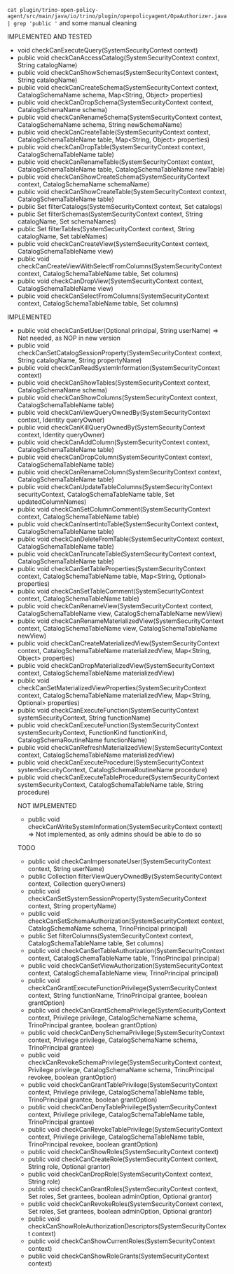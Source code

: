 `cat plugin/trino-open-policy-agent/src/main/java/io/trino/plugin/openpolicyagent/OpaAuthorizer.java | grep 'public '` and some manual cleaning

IMPLEMENTED AND TESTED

* void checkCanExecuteQuery(SystemSecurityContext context)
* public void checkCanAccessCatalog(SystemSecurityContext context, String catalogName)
* public void checkCanShowSchemas(SystemSecurityContext context, String catalogName)
* public void checkCanCreateSchema(SystemSecurityContext context, CatalogSchemaName schema, Map<String, Object> properties)
* public void checkCanDropSchema(SystemSecurityContext context, CatalogSchemaName schema)
* public void checkCanRenameSchema(SystemSecurityContext context, CatalogSchemaName schema, String newSchemaName)
* public void checkCanCreateTable(SystemSecurityContext context, CatalogSchemaTableName table, Map<String, Object> properties)
* public void checkCanDropTable(SystemSecurityContext context, CatalogSchemaTableName table)
* public void checkCanRenameTable(SystemSecurityContext context, CatalogSchemaTableName table, CatalogSchemaTableName newTable)
* public void checkCanShowCreateSchema(SystemSecurityContext context, CatalogSchemaName schemaName)
* public void checkCanShowCreateTable(SystemSecurityContext context, CatalogSchemaTableName table)
* public Set<String> filterCatalogs(SystemSecurityContext context, Set<String> catalogs)
* public Set<String> filterSchemas(SystemSecurityContext context, String catalogName, Set<String> schemaNames)
* public Set<SchemaTableName> filterTables(SystemSecurityContext context, String catalogName, Set<SchemaTableName> tableNames)
* public void checkCanCreateView(SystemSecurityContext context, CatalogSchemaTableName view)
* public void checkCanCreateViewWithSelectFromColumns(SystemSecurityContext context, CatalogSchemaTableName table, Set<String> columns)
* public void checkCanDropView(SystemSecurityContext context, CatalogSchemaTableName view)
* public void checkCanSelectFromColumns(SystemSecurityContext context, CatalogSchemaTableName table, Set<String> columns)

IMPLEMENTED

* public void checkCanSetUser(Optional<Principal> principal, String userName) => Not needed, as NOP in new version
* public void checkCanSetCatalogSessionProperty(SystemSecurityContext context, String catalogName, String propertyName)
* public void checkCanReadSystemInformation(SystemSecurityContext context)
* public void checkCanShowTables(SystemSecurityContext context, CatalogSchemaName schema)
* public void checkCanShowColumns(SystemSecurityContext context, CatalogSchemaTableName table)
* public void checkCanViewQueryOwnedBy(SystemSecurityContext context, Identity queryOwner)
* public void checkCanKillQueryOwnedBy(SystemSecurityContext context, Identity queryOwner)
* public void checkCanAddColumn(SystemSecurityContext context, CatalogSchemaTableName table)
* public void checkCanDropColumn(SystemSecurityContext context, CatalogSchemaTableName table)
* public void checkCanRenameColumn(SystemSecurityContext context, CatalogSchemaTableName table)
* public void checkCanUpdateTableColumns(SystemSecurityContext securityContext, CatalogSchemaTableName table, Set<String> updatedColumnNames)
* public void checkCanSetColumnComment(SystemSecurityContext context, CatalogSchemaTableName table)
* public void checkCanInsertIntoTable(SystemSecurityContext context, CatalogSchemaTableName table)
* public void checkCanDeleteFromTable(SystemSecurityContext context, CatalogSchemaTableName table)
* public void checkCanTruncateTable(SystemSecurityContext context, CatalogSchemaTableName table)
* public void checkCanSetTableProperties(SystemSecurityContext context, CatalogSchemaTableName table, Map<String, Optional<Object>> properties)
* public void checkCanSetTableComment(SystemSecurityContext context, CatalogSchemaTableName table)
* public void checkCanRenameView(SystemSecurityContext context, CatalogSchemaTableName view, CatalogSchemaTableName newView)
* public void checkCanRenameMaterializedView(SystemSecurityContext context, CatalogSchemaTableName view, CatalogSchemaTableName newView)
* public void checkCanCreateMaterializedView(SystemSecurityContext context, CatalogSchemaTableName materializedView, Map<String, Object> properties)
* public void checkCanDropMaterializedView(SystemSecurityContext context, CatalogSchemaTableName materializedView)
* public void checkCanSetMaterializedViewProperties(SystemSecurityContext context, CatalogSchemaTableName materializedView, Map<String, Optional<Object>> properties)
* public void checkCanExecuteFunction(SystemSecurityContext systemSecurityContext, String functionName)
* public void checkCanExecuteFunction(SystemSecurityContext systemSecurityContext, FunctionKind functionKind, CatalogSchemaRoutineName functionName)
* public void checkCanRefreshMaterializedView(SystemSecurityContext context, CatalogSchemaTableName materializedView)
* public void checkCanExecuteProcedure(SystemSecurityContext systemSecurityContext, CatalogSchemaRoutineName procedure)
* public void checkCanExecuteTableProcedure(SystemSecurityContext systemSecurityContext, CatalogSchemaTableName table, String procedure)

NOT IMPLEMENTED

* public void checkCanWriteSystemInformation(SystemSecurityContext context) => Not implemented, as only admins should be able to do so

TODO

* public void checkCanImpersonateUser(SystemSecurityContext context, String userName)
* public Collection<Identity> filterViewQueryOwnedBy(SystemSecurityContext context, Collection<Identity> queryOwners)
* public void checkCanSetSystemSessionProperty(SystemSecurityContext context, String propertyName)
* public void checkCanSetSchemaAuthorization(SystemSecurityContext context, CatalogSchemaName schema, TrinoPrincipal principal)
* public Set<String> filterColumns(SystemSecurityContext context, CatalogSchemaTableName table, Set<String> columns)
* public void checkCanSetTableAuthorization(SystemSecurityContext context, CatalogSchemaTableName table, TrinoPrincipal principal)
* public void checkCanSetViewAuthorization(SystemSecurityContext context, CatalogSchemaTableName view, TrinoPrincipal principal)
* public void checkCanGrantExecuteFunctionPrivilege(SystemSecurityContext context, String functionName, TrinoPrincipal grantee, boolean grantOption)
* public void checkCanGrantSchemaPrivilege(SystemSecurityContext context, Privilege privilege, CatalogSchemaName schema, TrinoPrincipal grantee, boolean grantOption)
* public void checkCanDenySchemaPrivilege(SystemSecurityContext context, Privilege privilege, CatalogSchemaName schema, TrinoPrincipal grantee)
* public void checkCanRevokeSchemaPrivilege(SystemSecurityContext context, Privilege privilege, CatalogSchemaName schema, TrinoPrincipal revokee, boolean grantOption)
* public void checkCanGrantTablePrivilege(SystemSecurityContext context, Privilege privilege, CatalogSchemaTableName table, TrinoPrincipal grantee, boolean grantOption)
* public void checkCanDenyTablePrivilege(SystemSecurityContext context, Privilege privilege, CatalogSchemaTableName table, TrinoPrincipal grantee)
* public void checkCanRevokeTablePrivilege(SystemSecurityContext context, Privilege privilege, CatalogSchemaTableName table, TrinoPrincipal revokee, boolean grantOption)
* public void checkCanShowRoles(SystemSecurityContext context)
* public void checkCanCreateRole(SystemSecurityContext context, String role, Optional<TrinoPrincipal> grantor)
* public void checkCanDropRole(SystemSecurityContext context, String role)
* public void checkCanGrantRoles(SystemSecurityContext context, Set<String> roles, Set<TrinoPrincipal> grantees, boolean adminOption, Optional<TrinoPrincipal> grantor)
* public void checkCanRevokeRoles(SystemSecurityContext context, Set<String> roles, Set<TrinoPrincipal> grantees, boolean adminOption, Optional<TrinoPrincipal> grantor)
* public void checkCanShowRoleAuthorizationDescriptors(SystemSecurityContext context)
* public void checkCanShowCurrentRoles(SystemSecurityContext context)
* public void checkCanShowRoleGrants(SystemSecurityContext context)

